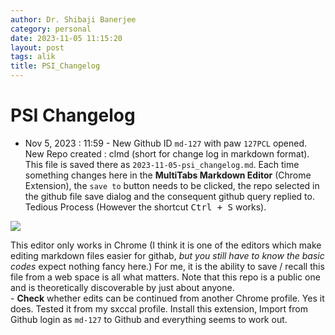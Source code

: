 ```yaml
---
author: Dr. Shibaji Banerjee
category: personal
date: 2023-11-05 11:15:20
layout: post
tags: alik
title: PSI_Changelog
---
```


# PSI Changelog 

- Nov 5, 2023 : 11:59 - New Github ID `md-127` with paw `127PCL` opened. New Repo created : clmd (short for change log in markdown format). This file is saved there as `2023-11-05-psi_changelog.md`. Each time something changes here in the **MultiTabs Markdown Editor** (Chrome Extension), the `save to` button needs to be clicked, the repo selected in the github file save dialog and the consequent github query replied to. Tedious Process (However the shortcut <kbd> Ctrl + S</kbd> works). 

![](https://i.imgur.com/ulYREJF.png)

This editor only works in Chrome (I think it is one of the editors which make editing markdown files easier for githab, _but you still have to know the basic codes_  expect nothing fancy here.) For me, it is the ability to save / recall this file from a web space is all what matters. Note that this repo is a public one and is theoretically discoverable by just about anyone.  
    -  **Check** whether edits can be continued from another Chrome profile.  Yes it does. Tested it from my sxccal profile. Install this extension, Import from Github login as `md-127` to Github and everything seems to work out. 